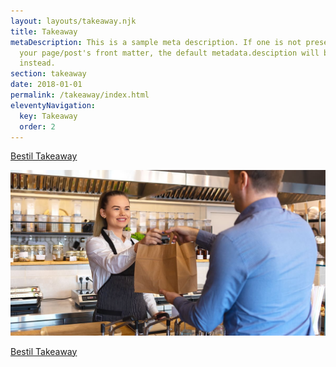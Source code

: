 ```yaml
---
layout: layouts/takeaway.njk
title: Takeaway
metaDescription: This is a sample meta description. If one is not present in
  your page/post's front matter, the default metadata.desciption will be used
  instead.
section: takeaway
date: 2018-01-01
permalink: /takeaway/index.html
eleventyNavigation:
  key: Takeaway
  order: 2
---
```

<a class="takeaway-link" target="_blank" href="https://login.onlinepos.dk/taw_v3/13687/?page=menukort&pgid=1576165">Bestil Takeaway</a>

![](/static/img/takeaway.jpg)

<a class="takeaway-link" target="_blank" href="https://login.onlinepos.dk/taw_v3/13687/?page=menukort&pgid=1576165">Bestil Takeaway</a>